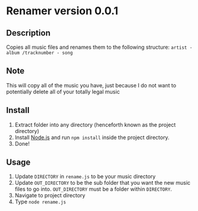 # Renamer version 0.0.1

## Description ##
Copies all music files and renames them to the following structure:
`artist - album /tracknumber - song`

## Note ##
This will copy all of the music you have, just because I do not want to potentially delete all of your totally legal music

## Install ##
1. Extract folder into any directory (henceforth known as the project directory)
2. Install [Node.js](http://nodejs.org) and run `npm install` inside the project directory.
3. Done!

## Usage ##
1. Update `DIRECTORY` in `rename.js` to be your music directory
2. Update `OUT_DIRECTORY` to be the sub folder that you want the new music files to go into. `OUT_DIRECTORY` must be a folder within `DIRECTORY`.
3. Navigate to project directory
4. Type `node rename.js`